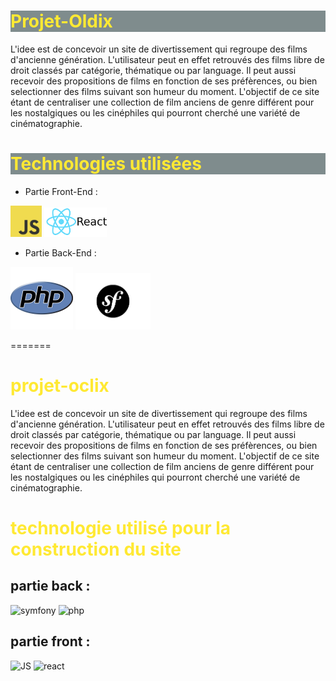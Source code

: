 
<style>
mark{
    color:red;
}
h1 {
    color: #FFE933;
}
.title {
    background: #7F8C8D ;
}
</style>

<div class= "title">
<h1>Projet-Oldix</h1>
</div>


L'idee est de concevoir un site de divertissement qui regroupe des films d'ancienne génération. L'utilisateur peut en effet retrouvés des films libre de droit classés par catégorie, thématique ou par language. Il peut aussi recevoir des propositions de films en fonction de ses préfèrences, ou bien selectionner des films suivant son humeur du moment. L'objectif de ce site étant de centraliser une collection de film anciens de genre différent pour les nostalgiques ou les cinéphiles qui pourront cherché une variété de cinématographie.
<div class="title">
<h1> Technologies utilisées</h1>
</div>
<ul><li>Partie Front-End :</li></ul>
<img src="images/JS.png" width="50" />
<img src="images/react.png" width="100" />
<ul><li>Partie Back-End :</li></ul>
<img src="images/php.png" width="100" />
<img src="images/symfony.png" width="120" />



=======
# projet-oclix
L'idee est de concevoir un site de divertissement qui regroupe des films d'ancienne génération. L'utilisateur peut en effet retrouvés des films libre de droit classés par catégorie, thématique ou par language. Il peut aussi recevoir des propositions de films en fonction de ses préfèrences, ou bien selectionner des films suivant son humeur du moment. L'objectif de ce site étant de centraliser une collection de film anciens de genre différent pour les nostalgiques ou les cinéphiles qui pourront cherché une variété de cinématographie.

# technologie utilisé pour la construction du site 
## partie back :
![symfony](symfony.png)
![php](php.png)

## partie front :
![JS](JS.png)
![react](react.png)



